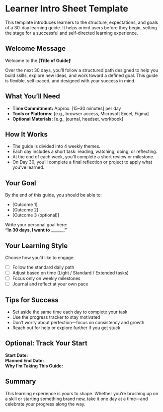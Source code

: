 # Learner Intro Sheet Template

This template introduces learners to the structure, expectations, and goals of a 30-day learning guide. It helps orient users before they begin, setting the stage for a successful and self-directed learning experience.

## Welcome Message

Welcome to the **[Title of Guide]**!

Over the next 30 days, you’ll follow a structured path designed to help you build skills, explore new ideas, and work toward a defined goal. This guide is flexible, self-paced, and designed with your success in mind.

## What You’ll Need

- **Time Commitment:** Approx. [15–30 minutes] per day
- **Tools or Platforms:** [e.g., browser access, Microsoft Excel, Figma]
- **Optional Materials:** [e.g., journal, headset, workbook]

## How It Works

- The guide is divided into 4 weekly themes.
- Each day includes a short task: reading, watching, doing, or reflecting.
- At the end of each week, you’ll complete a short review or milestone.
- On Day 30, you’ll complete a final reflection or project to apply what you’ve learned.

## Your Goal

By the end of this guide, you should be able to:

- [Outcome 1]
- [Outcome 2]
- [Outcome 3 (optional)]

Write your personal goal here:  
**“In 30 days, I want to ______.”**

## Your Learning Style

Choose how you’d like to engage:
- [ ] Follow the standard daily path
- [ ] Adjust based on time (Light / Standard / Extended tasks)
- [ ] Focus only on weekly milestones
- [ ] Journal and reflect at your own pace

## Tips for Success

- Set aside the same time each day to complete your task
- Use the progress tracker to stay motivated
- Don’t worry about perfection—focus on consistency and growth
- Reach out for help or explore further if you get stuck

## Optional: Track Your Start

**Start Date:**  
**Planned End Date:**  
**Why I’m Taking This Guide:**  

## Summary

This learning experience is yours to shape. Whether you’re brushing up on a skill or starting something brand new, take it one day at a time—and celebrate your progress along the way.
